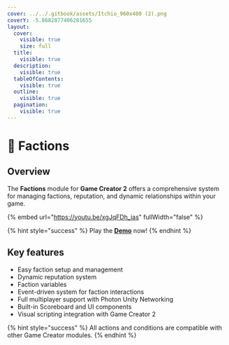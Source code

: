 ```yaml
---
cover: ../../.gitbook/assets/Itchio_960x400 (2).png
coverY: -5.8682877406281655
layout:
  cover:
    visible: true
    size: full
  title:
    visible: true
  description:
    visible: true
  tableOfContents:
    visible: true
  outline:
    visible: true
  pagination:
    visible: true
---
```


# 🤝 Factions

## Overview

The **Factions** module for **Game Creator 2** offers a comprehensive system for managing factions, reputation, and dynamic relationships within your game.&#x20;

{% embed url="https://youtu.be/xgJqFDh_ias" fullWidth="false" %}

{% hint style="success" %}
Play the [**Demo**](https://hjupter.itch.io/factions) now!
{% endhint %}

## Key features <a href="#key-features" id="key-features"></a>

* Easy faction setup and management
* Dynamic reputation system
* Faction variables
* Event-driven system for faction interactions
* Full multiplayer support with Photon Unity Networking
* Built-in Scoreboard and UI components
* Visual scripting integration with Game Creator 2

{% hint style="success" %}
All actions and conditions are compatible with other Game Creator modules.
{% endhint %}
